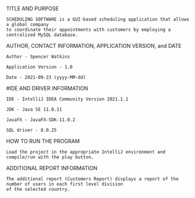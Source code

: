 TITLE AND PURPOSE
    
    SCHEDULING SOFTWARE is a GUI-based scheduling application that allows a global company
    to coordinate their appointments with customers by employing a centralized MySQL database.

AUTHOR, CONTACT INFORMATION, APPLICATION VERSION, and DATE
    
    Author - Spencer Watkins
    
    Application Version - 1.0
    
    Date - 2021-09-23 (yyyy-MM-dd)

#IDE AND DRIVER INFORMATION
    
    IDE - IntelliJ IDEA Community Version 2021.1.1
    
    JDK - Java SE 11.0.11
    
    JavaFX - JavaFX-SDK-11.0.2
    
    SQL driver - 8.0.25

HOW TO RUN THE PROGRAM
    
    Load the project in the appropriate IntelliJ environment and compile/run with the play button. 

ADDITIONAL REPORT INFORMATION
    
    The additional report (Customers Report) displays a report of the number of users in each first level division
    of the selected country. 

